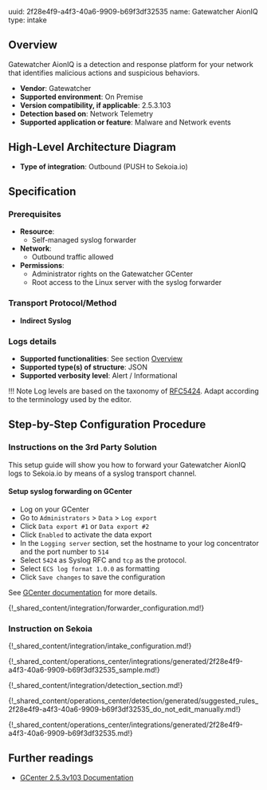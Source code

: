 uuid: 2f28e4f9-a4f3-40a6-9909-b69f3df32535
name: Gatewatcher AionIQ
type: intake

## Overview

Gatewatcher AionIQ is a detection and response platform for your network that identifies malicious actions and suspicious behaviors.

- **Vendor**: Gatewatcher
- **Supported environment**: On Premise
- **Version compatibility, if applicable**: 2.5.3.103
- **Detection based on**: Network Telemetry
- **Supported application or feature**: Malware and Network events

## High-Level Architecture Diagram

- **Type of integration**: Outbound (PUSH to Sekoia.io)

## Specification

### Prerequisites

- **Resource**:
    - Self-managed syslog forwarder
- **Network**:
    - Outbound traffic allowed
- **Permissions**:
    - Administrator rights on the Gatewatcher GCenter
    - Root access to the Linux server with the syslog forwarder

### Transport Protocol/Method

- **Indirect Syslog**

### Logs details

- **Supported functionalities**: See section [Overview](#overview)
- **Supported type(s) of structure**: JSON
- **Supported verbosity level**: Alert / Informational

!!! Note
    Log levels are based on the taxonomy of [RFC5424](https://datatracker.ietf.org/doc/html/rfc5424). Adapt according to the terminology used by the editor.

## Step-by-Step Configuration Procedure

### Instructions on the 3rd Party Solution

This setup guide will show you how to forward your Gatewatcher AionIQ logs to Sekoia.io by means of a syslog transport channel.

#### Setup syslog forwarding on GCenter

   - Log on your GCenter
   - Go to  `Administrators` > `Data` > `Log export`
   - Click `Data export #1` or `Data export #2`
   - Click `Enabled` to activate the data export
   - In the `Logging server` section, set the hostname to your log concentrator and the port number to `514`
   - Select `5424` as Syslog RFC and `tcp` as the protocol.
   - Select `ECS log format 1.0.0` as formatting 
   - Click `Save changes` to save the configuration

See [GCenter documentation](https://docs.gatewatcher.com/en/gcenter/2.5.3/103/08_use_cases_administrator/05_gcenter_admin/01_data_management.html) for more details.

{!_shared_content/integration/forwarder_configuration.md!}

### Instruction on Sekoia

{!_shared_content/integration/intake_configuration.md!}

{!_shared_content/operations_center/integrations/generated/2f28e4f9-a4f3-40a6-9909-b69f3df32535_sample.md!}

{!_shared_content/integration/detection_section.md!}

{!_shared_content/operations_center/detection/generated/suggested_rules_2f28e4f9-a4f3-40a6-9909-b69f3df32535_do_not_edit_manually.md!}

{!_shared_content/operations_center/integrations/generated/2f28e4f9-a4f3-40a6-9909-b69f3df32535.md!}

## Further readings

- [GCenter 2.5.3v103 Documentation](https://docs.gatewatcher.com/en/gcenter/2.5.3/103)
